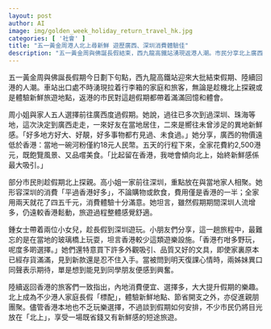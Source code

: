 ```yaml
---
layout: post
author: AI
image: img/golden_week_holiday_return_travel_hk.jpg
categories: [ '社會' ]
title: "五一黃金周港人北上尋新鮮 遊歷廣西、深圳消費體驗佳"  
description: "五一黃金周與佛誕長假結束，西九龍高鐵站湧現返港人潮。市民分享北上廣西、深圳探親旅遊經歷，多指內地消費較港便宜、選擇多，親子、探親與新鮮體驗成長假主要吸引力。"
---
```

五一黃金周與佛誕長假期今日劃下句點，西九龍高鐵站迎來大批結束假期、陸續回港的人潮。車站出口處不時湧現拉着行李箱的家庭和旅客，無論是趁機北上探親或是體驗新鮮旅遊地點，返港的市民對這趟假期都帶着滿滿回憶和體會。

周小姐與家人五人選擇前往廣西度過假期。她說，過往已多次到過深圳、珠海等地，這次決定到廣西走走，一來好友在當地居住，二來是嚮往未曾涉足的異地新鮮感。「好多地方好大、好靚，好多事物都冇見過、未食過。」她分享，廣西的物價遠低於香港：當地一碗河粉僅約18元人民幣。五天的行程下來，全家花費約2,500港元，既飽覽風景、又品嚐美食。「比起留在香港，我哋會傾向北上，始終新鮮感係最大吸引。」

部分市民則趁假期北上探親。高小姐一家前往深圳，重點放在與當地家人相聚。她形容深圳的消費「平過香港好多」，不論購物或飲食，費用僅是香港的一半；全家用兩天就花了四五千元，消費體驗十分滿意。她坦言，雖然假期期間深圳人流增多，仍遠較香港鬆動，旅遊過程整體感覺舒適。

鍾女士帶着兩位小女兒，趁長假到深圳遊玩。小朋友們分享，這一趟旅程中，最難忘的是在當地的玻璃橋上玩耍，坦言香港較少這類遊樂設施。「香港冇咁多野玩，呢度多啲選擇。」她們還特意買下許多外觀吸引、品質又好的文具，即使家裏原本已經存貨滿滿，見到新款還是忍不住入手。當被問到明天復課心情時，兩姊妹異口同聲表示期待，單是想到能見到同學朋友便感到興奮。

陸續返回香港的旅客們一致指出，內地消費便宜、選擇多，大大提升假期的樂趣。北上成為不少港人家庭長假「標配」，體驗新鮮地點、節省開支之外，亦促進親朋團聚。儘管香港本地也不乏玩樂選擇，不過談到假期如何安排，不少市民仍將目光放在「北上」，享受一場既省錢又有新鮮感的短途旅遊。